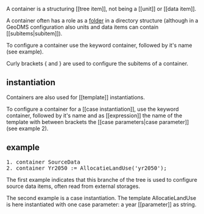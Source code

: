 A container is a structuring [[tree item]], not being a [[unit]] or [[data item]].

A container often has a role as a [folder](https://en.wikipedia.org/wiki/Directory_(computing)#Folder_metaphor) in a directory structure (although in a GeoDMS configuration also units and data items can contain [[subitems|subitem]]).

To configure a container use the keyword container, followed by it's name (see example).

Curly brackets { and } are used to configure the subitems of a container.

## instantiation

Containers are also used for [[template]] instantiations.

To configure a container for a [[case instantiation]], use the keyword container, followed by it's name and as [[expression]] the name of the template with between brackets the [[case parameters|case parameter]] (see example 2).

## example

<pre>
1. container SourceData
2. container Yr2050 := AllocatieLandUse('yr2050');
</pre>

The first example indicates that this branche of the tree is used to configure source data items, often read from external storages.

The second example is a case instantiation. The template AllocatieLandUse is here instantiated with one case parameter: a year
[[parameter]] as string.